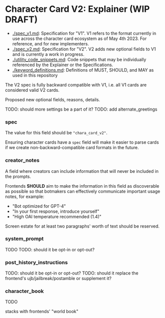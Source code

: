 # Character Card V2: Explainer (WIP DRAFT)

- [./spec_v1.md](./spec_v1.md): Specification for "V1". V1 refers to the format currently in use across the character card ecosystem as of May 4th 2023. For reference, and for new implementers.
- [./spec_v2.md](./spec_v2.md): Specification for "V2". V2 adds new optional fields to V1 and is currently a work in progress.
- [./utility_code_snippets.md](./utility_code_snippets.md): Code snippets that may be individually referenced by the Explainer or the Specifications.
- [./keyword_definitions.md](./keyword_definitions.md): Definitions of MUST, SHOULD, and MAY as used in this repository

The V2 spec is fully backward compatible with V1, i.e. all V1 cards are
considered valid V2 cards.

Proposed new optional fields, reasons, details.

TODO: should more settings be a part of it?
TODO: add alternate_greetings

### spec

The value for this field should be `"chara_card_v2"`.

Ensuring character cards have a `spec` field will make it easier to parse cards if we create non-backward-compatible card formats in the future.

### creator_notes

A field where creators can include information that will never be included in the prompts.

Frontends **SHOULD** aim to make the information in this field as discoverable as possible so that botmakers can effectively communicate important usage notes, for example:

- "Bot optimized for GPT-4"
- "In your first response, introduce yourself"
- "High OAI temperature recommended (1.4)"

Screen estate for at least two paragraphs' worth of text should be reserved.

### system_prompt

TODO
TODO: should it be opt-in or opt-out?

### post_history_instructions

TODO: should it be opt-in or opt-out?
TODO: should it replace the frontend's ujb/jailbreak/postamble or supplement it?

### character_book

TODO

stacks with frontends' "world book"

